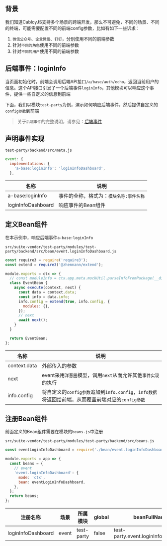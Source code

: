 ## 背景

我们知道CabloyJS支持多个场景的跨端开发，那么不可避免，不同的场景、不同的终端，可能需要配置不同的前端config参数，比如有如下一些诉求：

1. `微信公众号`、`企业微信`、`钉钉`，分别使用不同的前端参数
2. 针对`不同的角色`使用不同的前端参数
3. 针对`不同的用户`使用不同的前端参数

## 后端事件：loginInfo

当页面初始化时，前端会调用后端API接口`/a/base/auth/echo`，返回当前用户的信息。这个API接口引发了一个后端事件`loginInfo`，其他模块可以响应这个事件，提供一些自定义的信息到前端

下面，我们以模块`test-party`为例，演示如何响应后端事件，然后提供自定义的`config参数`到前端

> 关于`后端事件`的完整说明，请参见：[后端事件](https://cabloy.com/zh-cn/articles/backend-event.html)

## 声明事件实现

`test-party/backend/src/meta.js`

``` javascript
event: {
  implementations: {
    'a-base:loginInfo': 'loginInfoDashboard',
  },
```

| 名称 | 说明 |
|----|----|
| a-base:loginInfo | 事件的全称，格式为：`模块名称:事件名称` |
| loginInfoDashboard | 响应事件的Bean组件 |

## 定义Bean组件

在本示例中，响应后端事件`a-base:loginInfo`

`src/suite-vendor/test-party/modules/test-party/backend/src/bean/event.loginInfoDashboard.js`

``` javascript
const require3 = require('require3');
const extend = require3('@zhennann/extend');

module.exports = ctx => {
  // const moduleInfo = ctx.app.meta.mockUtil.parseInfoFromPackage(__dirname);
  class EventBean {
    async execute(context, next) {
      const data = context.data;
      const info = data.info;
      info.config = extend(true, info.config, {
        modules: {},
      });
      // next
      await next();
    }
  }

  return EventBean;
};
```

| 名称 | 说明 |
|----|----|
| context.data | 外部传入的参数 |
| next | event采用`洋葱圈`模型，调用`next`从而允许其他`事件实现`的执行 |
| info.config | 将自定义的`config参数`追加到`info.config`，`info数据`将返回给前端，从而覆盖前端对应的`config参数` |

## 注册Bean组件

前面定义的Bean组件需要在模块的`beans.js`中注册

`src/suite-vendor/test-party/modules/test-party/backend/src/beans.js`

``` javascript
const eventLoginInfoDashboard = require('./bean/event.loginInfoDashboard.js');

module.exports = app => {
  const beans = {
    // event
    'event.loginInfoDashboard': {
      mode: 'ctx',
      bean: eventLoginInfoDashboard,
    },
  };
  return beans;
};
```

| 注册名称 | 场景 | 所属模块 | global | beanFullName |
|----|----|----|----|----|
| loginInfoDashboard | event | test-party | false | test-party.event.loginInfoDashboard |
